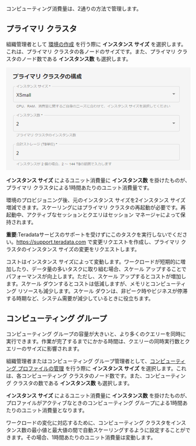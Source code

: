コンピューティング消費量は、2通りの方法で管理します。

プライマリ クラスタ
-------------------

組織管理者として [環境の作成](qiv1640281527006.md) を行う際に **インスタンス サイズ** を選択します。これは、プライマリ クラスタの各ノードのサイズです。また、プライマリ クラスタのノード数である **インスタンス数** も選択します。

![プライマリ クラスタの構成](Images/gll1702346957371.png)

**インスタンス サイズ** によるユニット消費量に **インスタンス数** を掛けたものが、プライマリ クラスタによる1時間あたりのユニット消費量です。

環境のプロビジョニング後、元のインスタンス サイズを2インスタンス サイズ増減できます。スケーリングにはプライマリ クラスタの再起動が必要です。再起動中、アクティブなセッションとクエリはセッション マネージャによって保持されます。

**重要**:Teradataサービスのサポートを受けずにこのタスクを実行しないでください。<https://support.teradata.com> で変更リクエストを作成し、プライマリ クラスタのインスタンス サイズの変更をリクエストします。

コストはインスタンス サイズによって変動します。ワークロードが短期的に増加したり、データ量の多いタスクに取り組む場合、スケール アップすることでパフォーマンスが向上します。ただし、スケール アップするとコストが増加します。スケール ダウンするとコストは低減しますが、メモリとコンピューティング リソースも減少します。スケール ダウンは、非ピーク時やビジネスが停滞する時期など、システム需要が減少しているときに役立ちます。

コンピューティング グループ
---------------------------

コンピューティング グループの容量が大きいと、より多くのクエリーを同時に実行できます。作業が完了するまでにかかる時間は、クエリーの同時実行数とクエリーのサイズに影響されます。

組織管理者またはコンピューティング グループ管理者として、[コンピューティング プロファイルの管理](dvl1640281718303.md) を行う際に **インスタンス サイズ** を選択します。これは、各コンピューティング クラスタのノード数です。また、コンピューティング クラスタの数である **インスタンス数** も選択します。

**インスタンス サイズ** によるユニット消費量に **インスタンス数** を掛けたものが、プロファイルがアクティブなときのコンピューティング グループによる1時間あたりのユニット消費量となります。

ワークロードの変化に対応するために、コンピューティング クラスタをインスタンス数の最小値と最大値の間で自動スケーリングするように設定することができます。その場合、1時間あたりのユニット消費量は変動します。
